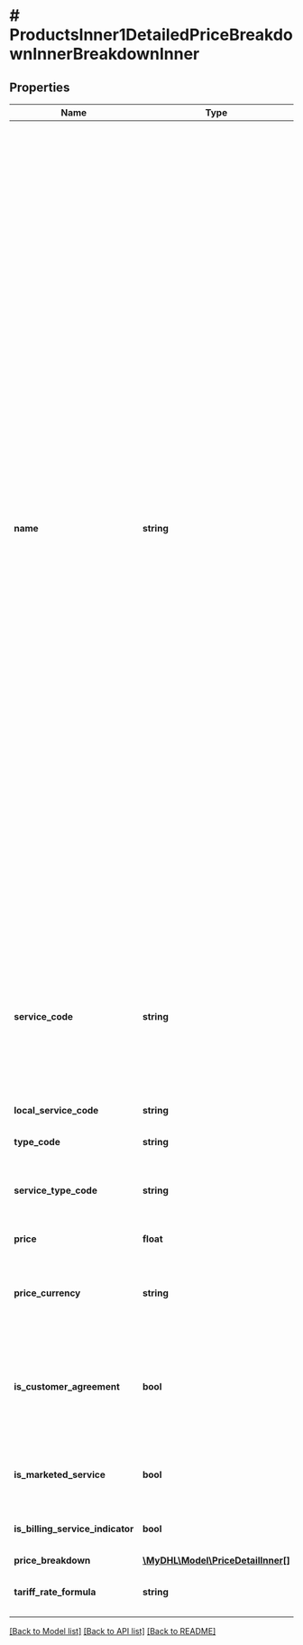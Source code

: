 # # ProductsInner1DetailedPriceBreakdownInnerBreakdownInner

## Properties

Name | Type | Description | Notes
------------ | ------------- | ------------- | -------------
**name** | **string** | When landed-cost is requested then following items name (Charge Types) might be returned: &lt;BR&gt;                        Charge Type : Description &lt;BR&gt;                        STDIS : Quoted shipment total discount &lt;BR&gt;                        SCUSV : Shipment Customs value &lt;BR&gt;                        SINSV : Insured value &lt;BR&gt;                        SPRQD : Shipment product quote discount&lt;BR&gt;                        SPRQN : The price quoted to the Customer by DHL at the time of the booking. This quote covers the weight price including discounts and without taxes. &lt;BR&gt;                        STSCH : The total of service charges quoted to customer for DHL Express value added services, the amount is after discounts and doesn&#39;t include tax amounts. &lt;BR&gt;                        MACHG : The total of service charges as provided by Merchant for the purpose of landed cost calculation. &lt;BR&gt;                        MFCHG : The freight charge as provided by Merchant for the purpose of landed cost calculation. | [optional]
**service_code** | **string** | Special service or extra charge code. This is the code you would have to use in the /shipment service if you wish to add an optional Service such as Saturday delivery | [optional]
**local_service_code** | **string** | Local service code | [optional]
**type_code** | **string** | Price breakdown type code | [optional]
**service_type_code** | **string** | Special service charge code type for service. | [optional]
**price** | **float** | Price breakdown value | [optional]
**price_currency** | **string** | This the currency of the rated shipment for the prices listed. | [optional]
**is_customer_agreement** | **bool** | Customer agreement indicator for product and services, if service is offered with prior customer agreement | [optional]
**is_marketed_service** | **bool** | Indicator if the special service is marketed service | [optional]
**is_billing_service_indicator** | **bool** | Indicator if there is any discount allowed | [optional]
**price_breakdown** | [**\MyDHL\Model\PriceDetailInner[]**](PriceDetailInner.md) |  | [optional]
**tariff_rate_formula** | **string** | Tariff Rate Formula on Shipment Level | [optional]

[[Back to Model list]](../../README.md#models) [[Back to API list]](../../README.md#endpoints) [[Back to README]](../../README.md)
